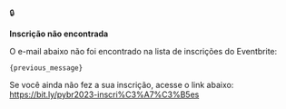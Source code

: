 🔒

**Inscrição não encontrada**

O e-mail abaixo não foi encontrado na lista de inscrições do Eventbrite:
```
{previous_message}
```
Se você ainda não fez a sua inscrição, acesse o link abaixo:
https://bit.ly/pybr2023-inscri%C3%A7%C3%B5es